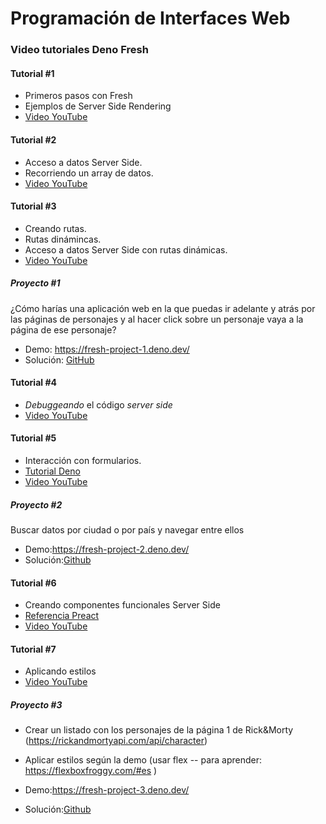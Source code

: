 # Programación de Interfaces Web

### Video tutoriales Deno Fresh

#### Tutorial #1

- Primeros pasos con Fresh
- Ejemplos de Server Side Rendering
- [Video YouTube](http://www.youtube.com/watch?v=0GuSxDagyVk)

#### Tutorial #2

- Acceso a datos Server Side.
- Recorriendo un array de datos.
- [Video YouTube](https://youtu.be/NFqR2NGrGUM)

#### Tutorial #3

- Creando rutas.
- Rutas dinámincas.
- Acceso a datos Server Side con rutas dinámicas.
- [Video YouTube](https://youtu.be/PNBKeR8wakg)

##### Proyecto #1

¿Cómo harías una aplicación web en la que puedas ir adelante y atrás por las
páginas de personajes y al hacer click sobre un personaje vaya a la página de
ese personaje?

- Demo: https://fresh-project-1.deno.dev/
- Solución:
  [GitHub](https://github.com/Nebrija-Programacion/web-frontend/tree/master/tutorial/project-1)

#### Tutorial #4

- _Debuggeando_ el código _server side_
- [Video YouTube](https://youtu.be/CQChGlGn4qU)

#### Tutorial #5

- Interacción con formularios.
- [Tutorial Deno](https://fresh.deno.dev/docs/getting-started/form-submissions)
- [Video YouTube](https://youtu.be/Mp9IwDHrtG4)

##### Proyecto #2

Buscar datos por ciudad o por país y navegar entre ellos

- Demo:https://fresh-project-2.deno.dev/
- Solución:[Github](https://github.com/Nebrija-Programacion/web-frontend/tree/master/tutorial/project-2)

#### Tutorial #6

- Creando componentes funcionales Server Side
- [Referencia Preact](https://preactjs.com/guide/v10/typescript/#function-components)
- [Video YouTube]()

#### Tutorial #7

- Aplicando estilos
- [Video YouTube]()

##### Proyecto #3

 - Crear un listado con los personajes de la página 1 de Rick&Morty (https://rickandmortyapi.com/api/character)
 - Aplicar estilos según la demo (usar flex -- para aprender: https://flexboxfroggy.com/#es )

- Demo:https://fresh-project-3.deno.dev/
- Solución:[Github](https://github.com/Nebrija-Programacion/web-frontend/tree/master/tutorial/project-3)
  
